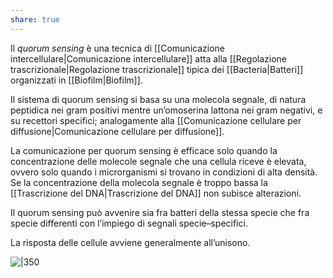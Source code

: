 ```yaml
---
share: true
---
```

Il *quorum sensing* è una tecnica di [[Comunicazione intercellulare|Comunicazione intercellulare]] atta alla [[Regolazione trascrizionale|Regolazione trascrizionale]] tipica dei [[Bacteria|Batteri]] organizzati in [[Biofilm|Biofilm]].

Il sistema di quorum sensing si basa su una molecola segnale, di natura peptidica nei gram positivi mentre un’omoserina lattona nei gram negativi, e su recettori specifici; analogamente alla [[Comunicazione cellulare per diffusione|Comunicazione cellulare per diffusione]].

La comunicazione per quorum sensing è efficace solo quando la concentrazione delle molecole segnale che una cellula riceve è elevata, ovvero solo quando i microrganismi si trovano in condizioni di alta densità.
Se la concentrazione della molecola segnale è troppo bassa la [[Trascrizione del DNA|Trascrizione del DNA]] non subisce alterazioni.

Il quorum sensing può avvenire sia fra batteri della stessa specie che fra specie differenti con l’impiego di segnali specie–specifici.

La risposta delle cellule avviene generalmente all’unisono.

![|350](794d2fb03219e6e0c3be5bc0e3601e3b_MD5%201.png)